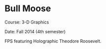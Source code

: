 # Bull Moose

Course: 3-D Graphics

Date: Fall 2014 (4th semester)

FPS featuring Holographic Theodore Roosevelt.
